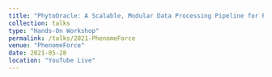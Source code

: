 ```yaml
---
title: "PhytoOracle: A Scalable, Modular Data Processing Pipeline for Phenomics Data"
collection: talks
type: "Hands-On Workshop"
permalink: /talks/2021-PhenomeForce
venue: "PhenomeForce"
date: 2021-05-28
location: "YouTube Live"
---
```

